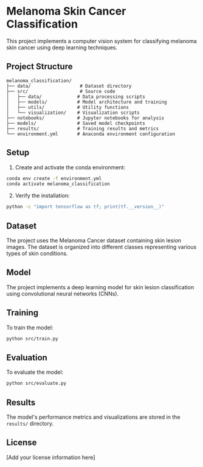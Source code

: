 # Melanoma Skin Cancer Classification

This project implements a computer vision system for classifying melanoma skin cancer using deep learning techniques.

## Project Structure
```
melanoma_classification/
├── data/                  # Dataset directory
├── src/                   # Source code
│   ├── data/             # Data processing scripts
│   ├── models/           # Model architecture and training
│   ├── utils/            # Utility functions
│   └── visualization/    # Visualization scripts
├── notebooks/            # Jupyter notebooks for analysis
├── models/               # Saved model checkpoints
├── results/              # Training results and metrics
└── environment.yml       # Anaconda environment configuration
```

## Setup
1. Create and activate the conda environment:
```bash
conda env create -f environment.yml
conda activate melanoma_classification
```

2. Verify the installation:
```bash
python -c "import tensorflow as tf; print(tf.__version__)"
```

## Dataset
The project uses the Melanoma Cancer dataset containing skin lesion images. The dataset is organized into different classes representing various types of skin conditions.

## Model
The project implements a deep learning model for skin lesion classification using convolutional neural networks (CNNs).

## Training
To train the model:
```bash
python src/train.py
```

## Evaluation
To evaluate the model:
```bash
python src/evaluate.py
```

## Results
The model's performance metrics and visualizations are stored in the `results/` directory.

## License
[Add your license information here] 